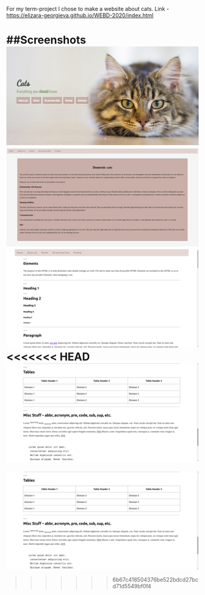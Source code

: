 For my term-project I chose to make a website about cats.
Link - https://elizara-georgieva.github.io/WEBD-2020/index.html

##Screenshots
![Home page](./images/webd-homepage.jpg "Home page")
![About cats](./images/screenshot2.jpg "About cats page")
![Showcase1](./images/screenshot3.jpg "Showcase 1")
<<<<<<< HEAD
![Showcase2](./images/screenshot4.jpg "Showcase 2")
=======
![Showcase2](./images/screenshot4.jpg "Showcase 2")
>>>>>>> 6b67c418504376be522bdcd27bcd71d5549bf0f4
